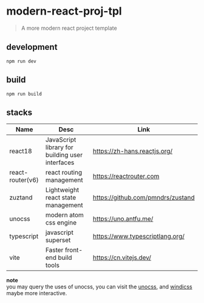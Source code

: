 # modern-react-proj-tpl

> A more modern react project template

## development

```
npm run dev
```

## build

```
npm run build
```

## stacks

| Name             | Desc                                            | Link                              |
| ---------------- | ----------------------------------------------- | --------------------------------- |
| react18          | JavaScript library for building user interfaces | https://zh-hans.reactjs.org/      |
| react-router(v6) | react routing management                        | https://reactrouter.com           |
| zuztand          | Lightweight react state management              | https://github.com/pmndrs/zustand |
| unocss           | modern atom css engine                          | https://uno.antfu.me/             |
| typescript       | javascript superset                             | https://www.typescriptlang.org/   |
| vite             | Faster front-end build tools                    | https://cn.vitejs.dev/            |

**note**  
you may query the uses of unocss, you can visit the [unocss](https://uno.antfu.me/), and [windicss](https://windicss.org/) maybe more interactive.
